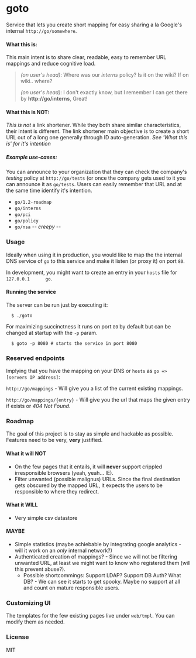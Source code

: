 # goto

Service that lets you create short mapping for easy sharing a la Google's
internal `http://go/somewhere`.

#### What this is:

This main intent is to share clear, readable, easy to remember URL mappings and
reduce cognitive load.

  > *(on user's head)*: Where was our *interns* policy? Is it on the wiki? If on wiki.. where?
  >
  > *(on user's head)*: I don't exactly know, but I remember I can get there by **http://go/interns**, Great!

#### What this is NOT:

*This is not* a link shortener.  While they both share similar characteristics,
their intent is different. The link shortener main objective is to create a
short URL out of a long one generally through ID auto-generation. *See 'What this
is' for it's intention*

##### Example use-cases:

You can announce to your organization that they can check the company's *testing*
policy at `http://go/tests` (or once the company gets used to it you can announce
it as `go/tests`. Users can easily remember that URL and at the same time identify
it's intention.

  * `go/1.2-roadmap`
  * `go/interns`
  * `go/pci`
  * `go/policy`
  * `go/nsa`  -- *creepy* --

### Usage

Ideally when using it in production, you would like to map the the internal DNS
service of `go` to this service and make it listen (or proxy it) on port `80`.

In development, you might want to create an entry in your `hosts` file for
`127.0.0.1      go`.

#### Running the service

The server can be run just by executing it:

```
  $ ./goto
```

For maximizing succinctness it runs on port `80` by default but can be changed
at startup with the `-p` param.

```
  $ goto -p 8080 # starts the service in port 8080
```

### Reserved endpoints

Implying that you have the mapping on your DNS or `hosts` as `go => [servers
IP address]`:

`http://go/mappings` - Will give you a list of the current existing mappings.

`http://go/mappings/{entry}` - Will give you the url that maps the given entry
if exists or *404 Not Found*.

### Roadmap

The goal of this project is to stay as simple and hackable as possible. Features
need to be very, **very** justified.

#### What it will NOT

  * On the few pages that it entails, it will **never** support crippled
    irresponsible browsers (yeah, yeah... IE).
  * Filter unwanted (possible malignus) URLs. Since the final destination gets
    obscured by the mapped URL, it expects the users to be responsible to where
    they redirect.

#### What it WILL

  * Very simple csv datastore

#### MAYBE

  * Simple statistics (maybe achiebable by integrating google analytics - will
    it work on an *only* internal network?)
  * Authenticated creation of mappings? - Since we will not be filtering
    unwanted URL, at least we might want to know who registered them (will this
    prevent abuse?).
    * Possible shortcommings: Support LDAP? Support DB Auth? What DB? - We can
      see it starts to get spooky. Maybe no support at all and count on mature
      responsible users.

### Customizing UI

The templates for the few existing pages live under `web/tmpl`. You can modify
them as needed.

### License

MIT
